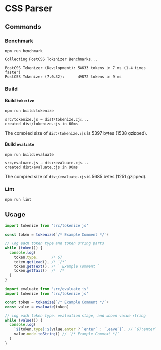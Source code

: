 # CSS Parser

## Commands

### Benchmark

```shell
npm run benchmark
```

```
Collecting PostCSS Tokenizer Benchmarks...

PostCSS Tokenizer (Development): 58633 tokens in 7 ms (1.4 times faster)
PostCSS Tokenizer (7.0.32):      49872 tokens in 9 ms
```

### Build

#### Build `tokenize`

```shell
npm run build:tokenize
```

```
src/tokenize.js → dist/tokenize.cjs...
created dist/tokenize.cjs in 60ms
```

The compiled size of `dist/tokenize.cjs` is 5397 bytes (1538 gzipped).

#### Build `evaluate`

```shell
npm run build:evaluate
```

```
src/evaluate.js → dist/evaluate.cjs...
created dist/evaluate.cjs in 90ms
```

The compiled size of `dist/evaluate.cjs` is 5685 bytes (1251 gzipped).

### Lint

```shell
npm run lint
```

## Usage

```js
import tokenize from 'src/tokenize.js'

const token = tokenize(`/* Example Comment */`)

// log each token type and token string parts
while (token()) {
  console.log(
    token.type,      // 67
    token.getLead(), // `/*`
    token.getText(), // ` Example Comment `
    token.getTail()  // `/*`
  )
}
```

```js
import evaluate from 'src/evaluate.js'
import tokenize from 'src/tokenize.js'

const token = tokenize(`/* Example Comment */`)
const value = evaluate(token)

// log each token type, evaluation stage, and known value string
while (value()) {
  console.log(
    `${token.type}:${value.enter ? `enter` : `leave`}`, // `67:enter`
    value.node.toString() // `/* Example Comment */`
  )
}
```
